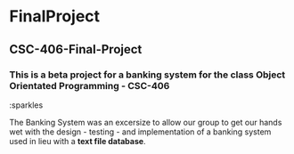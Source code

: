 # FinalProject
## CSC-406-Final-Project

### This is a beta project for a banking system for the class Object Orientated Programming - CSC-406    
:sparkles

The Banking System was an excersize to allow our group to get our hands wet with the design - testing - and implementation of a banking system used in lieu with a **text file database**.
